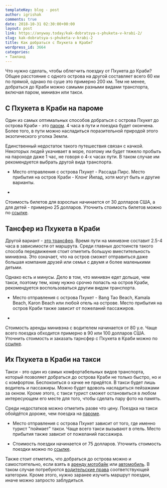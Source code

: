 ```yaml
---
templateKey: blog - post
author: igrishak
comments: true
date: 2018-10-31 02:30:00+00:00
layout: post
link: https://anyway.today/kak-dobratsya-s-phuketa-v-krabi-2/
slug: kak-dobratsya-s-phuketa-v-krabi-2
title: Как добраться с Пхукета в Краби?
wordpress_id: 3664
categories:
- Таиланд
---
```


Что нужно сделать, чтобы облегчить поездку от Пхукета до Краби? Общее расстояние с одного острова на другой составляет всего 60 км по прямой, однако по суше это примерно 200 км. Тем не менее, добраться до Краби можно самыми разными видами транспорта, включая паром, минивэн или такси.

<!-- more -->


## С Пхукета в Краби на пароме



Один из самых оптимальных способов добраться с острова Пхукет до острова Краби - это [паром](https://c44.travelpayouts.com/click?shmarker=14510.tokrabi&promo_id=1764&source_type=customlink&type=click&custom_url=https%3A%2F%2F12go.asia%2Fru%2Ftravel%2Fphuket%2Fkrabi%3Fdate%3D2018-11-16%26people%3D2%26direction%3Dforward). 4 часа в пути и поездка будет окончена. Более того, в пути можно насладиться поразительной природой этого экзотического уголка Земли. 

Единственный недостаток такого путешествия связан с качкой. Некоторых людей укачивает в море, поэтому им будет тяжело пробыть на пароходе даже 1 час, не говоря о 4-х часах пути. В таком случае им рекомендуется выбрать другой вида транспорта.







 	
  * Место отправления с острова Пхукет - Рассада Пирс. Место прибытия на остров Краби - Клонг Йилад, хотя могут быть и другие варианты.



 	
  * 


Стоимость билетов для взрослых начинается от 30 долларов США, а для детей - примерно 25 долларов. Уточнить стоимость билетов можно по [ссылке](https://c44.travelpayouts.com/click?shmarker=14510.tokrabi&promo_id=1764&source_type=customlink&type=click&custom_url=https%3A%2F%2F12go.asia%2Fru%2Ftravel%2Fphuket%2Fkrabi%3Fdate%3D2018-11-16%26people%3D2%26direction%3Dforward).









## Тансфер из Пхукета в Краби


Другой вариант - [это трансфер](https://c44.travelpayouts.com/click?shmarker=14510.tokrabi&promo_id=1764&source_type=customlink&type=click&custom_url=https%3A%2F%2F12go.asia%2Fru%2Ftravel%2Fphuket%2Fkrabi%3Fdate%3D2018-11-16%26people%3D2%26direction%3Dforward). Время пути на минивэне составит 2.5-4 часа в зависимости от маршрута. Среди главных достоинств такого способа передвижения стоит отметить большую вместительность минивэна. Это означает, что на остров сможет отправиться даже большая компания друзей или семья с двумя и более маленькими детьми.


Однако есть и минусы. Дело в том, что минивэн едет дольше, чем такси, поэтому тем, кому нужно срочно попасть на остров Краби, рекомендуется воспользоваться другим видом транспорта.






 	
  * Место отправления с острова Пхукет - Bang Tao Beach, Kamala Beach, Karon Beach или любой отель на острове. Место прибытия на остров Краби также зависит от пожеланий пассажиров.



 	
  * 


Стоимость аренды минивэна с водителем начинается от 80 у.е. Чаще всего поездка обходится примерно в 90 или 100 долларов США. Уточнить стоимость и заказать тарнсфер с Пхукета в Краби можно по [ссылке](https://c44.travelpayouts.com/click?shmarker=14510.tokrabi&promo_id=1764&source_type=customlink&type=click&custom_url=https%3A%2F%2F12go.asia%2Fru%2Ftravel%2Fphuket%2Fkrabi%3Fdate%3D2018-11-16%26people%3D2%26direction%3Dforward).









## Их Пхукета в Краби на такси


Такси - это один из самых комфортабельных видов транспорта, который позволяет добраться до острова Краби не только быстро, но и с комфортом. Беспокоиться о качке не придётся. В такси будет лишь водитель и пассажиры. Можно будет вдоволь насладиться пейзажами за окном. Кроме этого, с такси турист сможет остановиться в любом интересующем его месте для того, чтобы сделать пару фото на память.

Среди недостатков можно отметить разве что цену. Поездка на такси обойдётся дороже, чем поездка на [пароме](https://c44.travelpayouts.com/click?shmarker=14510.tokrabi&promo_id=1764&source_type=customlink&type=click&custom_url=https%3A%2F%2F12go.asia%2Fru%2Ftravel%2Fphuket%2Fkrabi%3Fdate%3D2018-11-16%26people%3D2%26direction%3Dforward).



 	
  * Место отправления с острова Пхукет зависит от того, где именно турист "поймает" такси. Чаще всего такси вызывают в отель. Место прибытия также зависит от пожеланий пассажира. 

 	
  * Стоимость поездки начинается от 75 долларов. Уточнить стоимость поездки можно по [ссылке](https://c44.travelpayouts.com/click?shmarker=14510.tokrabi&promo_id=1764&source_type=customlink&type=click&custom_url=https%3A%2F%2F12go.asia%2Fru%2Ftravel%2Fphuket%2Fkrabi%3Fdate%3D2018-11-16%26people%3D2%26direction%3Dforward).








Также стоит отметить, что добраться до острова можно и самостоятельно, если взять в [аренду мотобайк](https://anyway.today/arenda-baika-na-phukete/) или [автомобиль](https://anyway.today/arenda-avto-na-phukete/). В таком случае потребуются [водительские права](https://anyway.today/thai-driver-license/) соответствующей категории. Кроме этого, нужно заранее изучить маршрут поездки, иначе можно запросто заблудиться.




